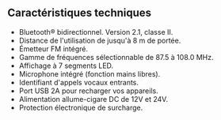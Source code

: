 ## Caractéristiques techniques
* Bluetooth® bidirectionnel. Version 2.1, classe II.
* Distance de l'utilisation de jusqu'à 8 m de portée.
* Émetteur FM intégré.
* Gamme de fréquences sélectionnable de 87.5 à 108.0 MHz.
* Affichage à 7 segments LED.
* Microphone intégré (fonction mains libres).
* Identifiant d'appels vocaux entrants.
* Port USB 2A pour recharger vos appareils.
* Alimentation allume-cigare DC de 12V et 24V.
* Protection électronique de surcharge.

